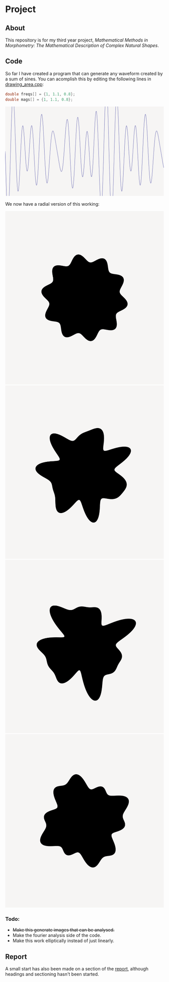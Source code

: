 # Project

## About

This repository is for my third year project, *Mathematical Methods in Morphometry: The Mathematical Description of Complex Natural Shapes*.

## Code

So far I have created a program that can generate any waveform created by a sum of sines. You can acomplish this by
editing the following lines in [drawing_area.cpp](code/elliptic_fourier/drawing_area.cpp):

```cpp
double freqs[] = {1, 1.1, 0.8};
double mags[] = {1, 1.1, 0.8};
```

![wavy waves](https://raw.githubusercontent.com/ThatChapThere/uni-project/master/images/waves1.png)

We now have a radial version of this working:

![screenshot](https://raw.githubusercontent.com/ThatChapThere/uni-project/master/images/Mon04Mar24_000.png)
![screenshot](https://raw.githubusercontent.com/ThatChapThere/uni-project/master/images/Mon04Mar24_001.png)
![screenshot](https://raw.githubusercontent.com/ThatChapThere/uni-project/master/images/Mon04Mar24_002.png)
![screenshot](https://raw.githubusercontent.com/ThatChapThere/uni-project/master/images/Mon04Mar24_003.png)

### Todo:

* ~~Make this generate images that can be analysed.~~
* Make the fourier analysis side of the code.
* Make this work elliptically instead of just linearly.

## Report

A small start has also been made on a section of the [report](latex/project.pdf),
although headings and sectioning hasn't been started.

